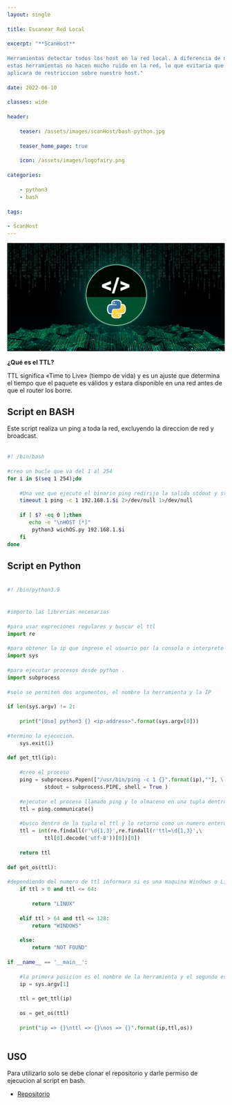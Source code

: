 ```yaml
---
layout: single

title: Escanear Red Local  

excerpt: "**ScanHost**

Herramientas detectar todos los host en la red local. A diferencia de nmap 
estas herramientas no hacen mucho ruido en la red, lo que evitaria que un IDS/IPS 
aplicara de restriccion sobre nuestro host."

date: 2022-06-10

classes: wide

header:

    teaser: /assets/images/scanHost/bash-python.jpg

    teaser_home_page: true
    
    icon: /assets/images/logofairy.png

categories:

    - python3
    - bash

tags:  

- ScanHost
---
```


![](/assets/images/scanHost/python.jpg)

**¿Qué es el TTL?**

TTL significa «Time to Live» (tiempo de vida) y es un ajuste que determina el 
tiempo que el paquete es válidos y estara disponible en una red antes de que el 
router los borre.

## Script en BASH

Este script realiza un ping a toda la red, excluyendo la direccion de red y broadcast.

```bash

#! /bin/bash

#creo un bucle que va del 1 al 254
for i in $(seq 1 254);do
   
    #Una vez que ejecuto el binario ping redirijo la salida stdout y stderr a /dev/null
    timeout 1 ping -c 1 192.168.1.$i 2>/dev/null 1>/dev/null

    if [ $? -eq 0 ];then
       echo -e "\nHOST [*]" 
        python3 wichOS.py 192.168.1.$i
    fi
done

```
## Script en Python

```python

#! /bin/python3.9


#importo las librerias necesarias

#para usar expreciones regulares y buscar el ttl
import re

#para obtener la ip que ingrese el usuario por la consola o interprete
import sys

#para ejecutar procesos desde python . 
import subprocess

#solo se permiten dos argumentos, el nombre la herramienta y la IP

if len(sys.argv) != 2:

    print("[Uso] python3 {} <ip-address>".format(sys.argv[0]))

#termino la ejecucion.
    sys.exit(1)

def get_ttl(ip):

    #creo el proceso
    ping = subprocess.Popen(["/usr/bin/ping -c 1 {}".format(ip),""], \
            stdout = subprocess.PIPE, shell = True )

    #ejecutor el proceso llamado ping y lo almaceno en una tupla dentro de ttl
    ttl = ping.communicate()

    #busco dentro de la tupla el ttl y lo retorno como un numero entero
    ttl = int(re.findall(r'\d{1,3}',re.findall(r'ttl=\d{1,3}',\
            ttl[0].decode('utf-8'))[0])[0]) 

    return ttl 

def get_os(ttl):
    
#dependiendo del numero de ttl informara si es una maquina Windows o Linux
    if ttl > 0 and ttl <= 64:

        return "LINUX"

    elif ttl > 64 and ttl <= 128:
        return "WINDOWS"
    
    else:
        return "NOT FOUND"

if __name__ == '__main__':

    #la primera posicion es el nombre de la herramienta y el segundo es la ip
    ip = sys.argv[1]

    ttl = get_ttl(ip)

    os = get_os(ttl)

    print("ip => {}\nttl => {}\nos => {}".format(ip,ttl,os))
    
```
## USO

Para utilizarlo solo se debe clonar el repositorio y darle permiso de ejecucion
al script en bash. 

- [Repositorio](https://github.com/emablanco/detectar-host-en-la-red)

 
